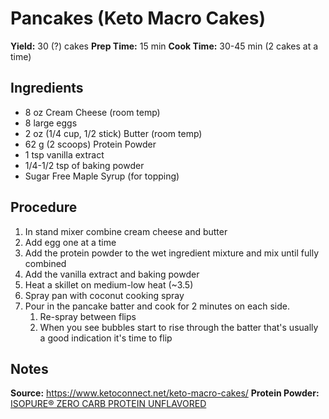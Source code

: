 # Pancakes (Keto Macro Cakes)
**Yield:** 30 (?) cakes
**Prep Time:** 15 min
**Cook Time:** 30-45 min (2 cakes at a time)

## Ingredients
- 8 oz Cream Cheese (room temp)
- 8 large eggs
- 2 oz (1/4 cup, 1/2 stick) Butter (room temp)
- 62 g (2 scoops) Protein Powder
- 1 tsp vanilla extract
- 1/4-1/2 tsp of baking powder
- Sugar Free Maple Syrup (for topping)

## Procedure
1. In stand mixer combine cream cheese and butter
2. Add egg one at a time
3. Add the protein powder to the wet ingredient mixture and mix until fully combined
4. Add the vanilla extract and baking powder
5. Heat a skillet on medium-low heat (~3.5)
6. Spray pan with coconut cooking spray
7. Pour in the pancake batter and cook for 2 minutes on each side.
    1. Re-spray between flips
    2. When you see bubbles start to rise through the batter that's usually a good indication it's time to flip

## Notes
**Source:** https://www.ketoconnect.net/keto-macro-cakes/
**Protein Powder:** [ISOPURE® ZERO CARB PROTEIN UNFLAVORED](https://www.theisopurecompany.com/en-us/Products/Powder/ISOPURE%C2%AE-ZERO-CARB-PROTEIN-UNFLAVORED/p/C101302)